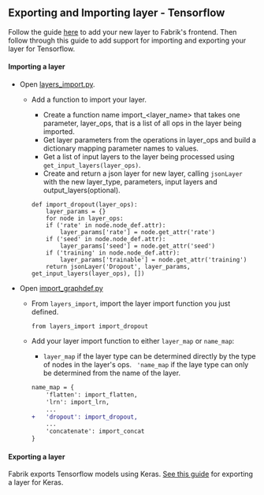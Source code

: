 ## Exporting and Importing layer - Tensorflow

Follow the guide [here](adding_new_layers.md) to add your new layer to Fabrik's frontend. Then follow through this guide to add support for importing and exporting your layer for Tensorflow.


#### Importing a layer

- Open [layers_import.py](https://github.com/Cloud-CV/Fabrik/blob/master/tensorflow_app/views/layers_import.py).

    - Add a function to import your layer.
        - Create a function name import_<layer_name> that takes one parameter, layer_ops, that is a list of all ops in the layer being imported.
        - Get layer parameters from the operations in layer_ops and build a dictionary mapping parameter names to values.
        - Get a list of input layers to the layer being processed using `get_input_layers(layer_ops)`.
        - Create and return a json layer for new layer, calling `jsonLayer` with the new layer_type, parameters, input layers and output_layers(optional).

        ```
        def import_dropout(layer_ops):
            layer_params = {}
            for node in layer_ops:
            if ('rate' in node.node_def.attr):
                layer_params['rate'] = node.get_attr('rate')
            if ('seed' in node.node_def.attr):
                layer_params['seed'] = node.get_attr('seed')
            if ('training' in node.node_def.attr):
                layer_params['trainable'] = node.get_attr('training')
            return jsonLayer('Dropout', layer_params, get_input_layers(layer_ops), [])
        ```

- Open [import_graphdef.py](https://github.com/Cloud-CV/Fabrik/blob/master/tensorflow_app/views/import_graphdef.py)

    - From `layers_import`, import the layer import function you just defined.

        `from layers_import import_dropout`

    - Add your layer import function to either `layer_map` or `name_map`:
        - `layer_map` if the layer type can be determined directly by the type of nodes in the layer's ops.
        ` 'name_map` if the laye type can only be determined from the name of the layer.
        
        ```diff
        name_map = {
            'flatten': import_flatten,
            'lrn': import_lrn,
            ...
        +   'dropout': import_dropout,
            ...
            'concatenate': import_concat
        }
        ```

#### Exporting a layer

Fabrik exports Tensorflow models using Keras. [See this guide](adding_new_layers_keras.md) for exporting a layer for Keras.
